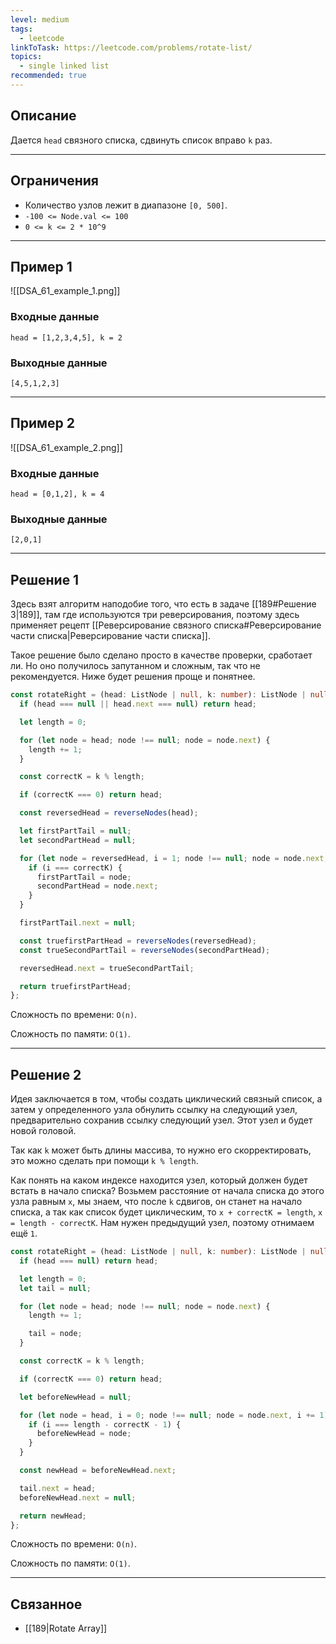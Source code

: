 ```yaml
---
level: medium
tags:
  - leetcode
linkToTask: https://leetcode.com/problems/rotate-list/
topics:
  - single linked list
recommended: true
---
```

## Описание

Дается `head` связного списка, сдвинуть список вправо `k` раз.

---
## Ограничения

- Количество узлов лежит в диапазоне `[0, 500]`.
- `-100 <= Node.val <= 100`
- `0 <= k <= 2 * 10^9`

---
## Пример 1

![[DSA_61_example_1.png]]
### Входные данные

```
head = [1,2,3,4,5], k = 2
```
### Выходные данные

```
[4,5,1,2,3]
```

---
## Пример 2

![[DSA_61_example_2.png]]
### Входные данные

```
head = [0,1,2], k = 4
```
### Выходные данные

```
[2,0,1]
```

---
## Решение 1

Здесь взят алгоритм наподобие того, что есть в задаче [[189#Решение 3|189]], там где используются три реверсирования, поэтому здесь применяет рецепт [[Реверсирование связного списка#Реверсирование части списка|Реверсирование части списка]].

Такое решение было сделано просто в качестве проверки, сработает ли. Но оно получилось запутанном и сложным, так что не рекомендуется. Ниже будет решения проще и понятнее.

```typescript
const rotateRight = (head: ListNode | null, k: number): ListNode | null => {
  if (head === null || head.next === null) return head;

  let length = 0;

  for (let node = head; node !== null; node = node.next) {
    length += 1;
  }

  const correctK = k % length;

  if (correctK === 0) return head;

  const reversedHead = reverseNodes(head);

  let firstPartTail = null;
  let secondPartHead = null;

  for (let node = reversedHead, i = 1; node !== null; node = node.next, i += 1) {
    if (i === correctK) {
      firstPartTail = node;
      secondPartHead = node.next;
    }
  }

  firstPartTail.next = null;

  const truefirstPartHead = reverseNodes(reversedHead);
  const trueSecondPartTail = reverseNodes(secondPartHead);

  reversedHead.next = trueSecondPartTail;

  return truefirstPartHead;
};
```

Сложность по времени: `O(n)`.

Сложность по памяти: `O(1)`.

---
## Решение 2

Идея заключается в том, чтобы создать циклический связный список, а затем у определенного узла обнулить ссылку на следующий узел, предварительно сохранив ссылку следующий узел. Этот узел и будет новой головой.

Так как `k` может быть длины массива, то нужно его скорректировать, это можно сделать при помощи `k % length`.

Как понять на каком индексе находится узел, который должен будет встать в начало списка? Возьмем расстояние от начала списка до этого узла равным `x`, мы знаем, что после `k` сдвигов, он станет на начало списка, а так как список будет циклическим, то `x + correctK = length`, `x = length - correctK`. Нам нужен предыдущий узел, поэтому отнимаем ещё `1`.

```typescript
const rotateRight = (head: ListNode | null, k: number): ListNode | null => {
  if (head === null) return head;

  let length = 0;
  let tail = null;

  for (let node = head; node !== null; node = node.next) {
    length += 1;

    tail = node;
  }

  const correctK = k % length;

  if (correctK === 0) return head;

  let beforeNewHead = null;

  for (let node = head, i = 0; node !== null; node = node.next, i += 1) {
    if (i === length - correctK - 1) {
      beforeNewHead = node;
    }
  }

  const newHead = beforeNewHead.next;

  tail.next = head;
  beforeNewHead.next = null;

  return newHead;
};
```

Сложность по времени: `O(n)`.

Сложность по памяти: `O(1)`.

---
## Связанное

- [[189|Rotate Array]]